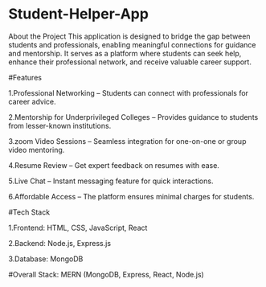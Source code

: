 # Student-Helper-App
About the Project
This application is designed to bridge the gap between students and professionals, enabling meaningful connections for guidance and mentorship. It serves as a platform where students can seek help, enhance their professional network, and receive valuable career support.

#Features

1.Professional Networking – Students can connect with professionals for career advice.

2.Mentorship for Underprivileged Colleges – Provides guidance to students from lesser-known institutions.

3.zoom Video Sessions – Seamless integration for one-on-one or group video mentoring.

4.Resume Review – Get expert feedback on resumes with ease.

5.Live Chat – Instant messaging feature for quick interactions.

6.Affordable Access – The platform ensures minimal charges for students.

#Tech Stack

1.Frontend: HTML, CSS, JavaScript, React

2.Backend: Node.js, Express.js

3.Database: MongoDB

#Overall Stack: MERN (MongoDB, Express, React, Node.js)
